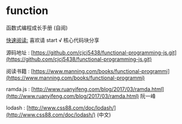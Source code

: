 # function

函数式编程成长手册 \(自阅\)

[快速阅读:](https://github.com/cjcj5438/function/blob/master/SUMMARY.md) 喜欢请 start √ 核心代码块分享

 源码地址 : [https://github.com/cjcj5438/functional-programming-js.git](https://github.com/cjcj5438/functional-programming-js.git) 

阅读书籍  :  [https://www.manning.com/books/functional-programmi](https://www.manning.com/books/functional-programmi)

ramda.js : [http://www.ruanyifeng.com/blog/2017/03/ramda.html](http://www.ruanyifeng.com/blog/2017/03/ramda.html) 阮一峰

lodash : [http://www.css88.com/doc/lodash/](http://www.css88.com/doc/lodash/) \(中文\)

